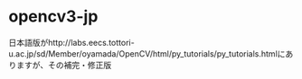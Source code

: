 # opencv3-jp
日本語版がhttp://labs.eecs.tottori-u.ac.jp/sd/Member/oyamada/OpenCV/html/py_tutorials/py_tutorials.htmlにありますが、その補完・修正版
